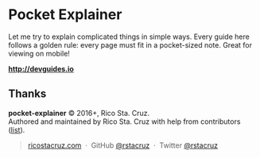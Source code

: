 # Pocket Explainer

Let me try to explain complicated things in simple ways. Every guide here follows a golden rule: every page must fit in a pocket-sized note. Great for viewing on mobile!

**http://devguides.io**

## Thanks

**pocket-explainer** © 2016+, Rico Sta. Cruz.<br>
Authored and maintained by Rico Sta. Cruz with help from contributors ([list][contributors]).

> [ricostacruz.com](http://ricostacruz.com) &nbsp;&middot;&nbsp;
> GitHub [@rstacruz](https://github.com/rstacruz) &nbsp;&middot;&nbsp;
> Twitter [@rstacruz](https://twitter.com/rstacruz)

[contributors]: http://github.com/rstacruz/pocket-explainer/contributors
